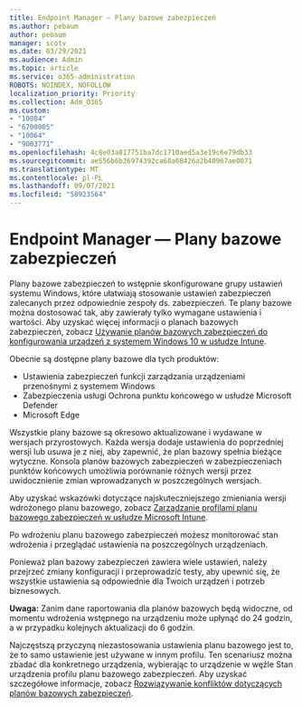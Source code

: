 ```yaml
---
title: Endpoint Manager — Plany bazowe zabezpieczeń
ms.author: pebaum
author: pebaum
manager: scotv
ms.date: 03/29/2021
ms.audience: Admin
ms.topic: article
ms.service: o365-administration
ROBOTS: NOINDEX, NOFOLLOW
localization_priority: Priority
ms.collection: Adm_O365
ms.custom:
- "10084"
- "6700005"
- "10064"
- "9003771"
ms.openlocfilehash: 4c8e03a817751ba7dc1710aed5a3e19c6e79db33
ms.sourcegitcommit: ae556b6b26974392ca68a68426a2b40967ae0071
ms.translationtype: MT
ms.contentlocale: pl-PL
ms.lasthandoff: 09/07/2021
ms.locfileid: "58923564"
---
```

# <a name="endpoint-manager---security-baselines"></a>Endpoint Manager — Plany bazowe zabezpieczeń

Plany bazowe zabezpieczeń to wstępnie skonfigurowane grupy ustawień systemu Windows, które ułatwiają stosowanie ustawień zabezpieczeń zalecanych przez odpowiednie zespoły ds. zabezpieczeń. Te plany bazowe można dostosować tak, aby zawierały tylko wymagane ustawienia i wartości. Aby uzyskać więcej informacji o planach bazowych zabezpieczeń, zobacz [Używanie planów bazowych zabezpieczeń do konfigurowania urządzeń z systemem Windows 10 w usłudze Intune](https://docs.microsoft.com/mem/intune/protect/security-baselines).

Obecnie są dostępne plany bazowe dla tych produktów:

- Ustawienia zabezpieczeń funkcji zarządzania urządzeniami przenośnymi z systemem Windows
- Zabezpieczenia usługi Ochrona punktu końcowego w usłudze Microsoft Defender
- Microsoft Edge

Wszystkie plany bazowe są okresowo aktualizowane i wydawane w wersjach przyrostowych. Każda wersja dodaje ustawienia do poprzedniej wersji lub usuwa je z niej, aby zapewnić, że plan bazowy spełnia bieżące wytyczne. Konsola planów bazowych zabezpieczeń w zabezpieczeniach punktów końcowych umożliwia porównanie różnych wersji przez uwidocznienie zmian wprowadzanych w poszczególnych wersjach.

Aby uzyskać wskazówki dotyczące najskuteczniejszego zmieniania wersji wdrożonego planu bazowego, zobacz [Zarządzanie profilami planu bazowego zabezpieczeń w usłudze Microsoft Intune](https://docs.microsoft.com/mem/intune/protect/security-baselines-configure).

Po wdrożeniu planu bazowego zabezpieczeń możesz monitorować stan wdrożenia i przeglądać ustawienia na poszczególnych urządzeniach.

Ponieważ plan bazowy zabezpieczeń zawiera wiele ustawień, należy przejrzeć zmiany konfiguracji i przeprowadzić testy, aby upewnić się, że wszystkie ustawienia są odpowiednie dla Twoich urządzeń i potrzeb biznesowych.

**Uwaga:** Zanim dane raportowania dla planów bazowych będą widoczne, od momentu wdrożenia wstępnego na urządzeniu może upłynąć do 24 godzin, a w przypadku kolejnych aktualizacji do 6 godzin. 

Najczęstszą przyczyną niezastosowania ustawienia planu bazowego jest to, że to samo ustawienie jest używane w innym profilu. Ten scenariusz można zbadać dla konkretnego urządzenia, wybierając to urządzenie w węźle Stan urządzenia profilu planu bazowego zabezpieczeń. Aby uzyskać szczegółowe informacje, zobacz [Rozwiązywanie konfliktów dotyczących planów bazowych zabezpieczeń](https://docs.microsoft.com/mem/intune/protect/security-baselines-monitor#resolve-conflicts-for-security-baselines).